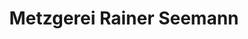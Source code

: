 ---
title: "Metzgerei Rainer Seemann"
url: /markt-nordheim/metzgerei-rainer-seemann/
shop: Metzgerei
---